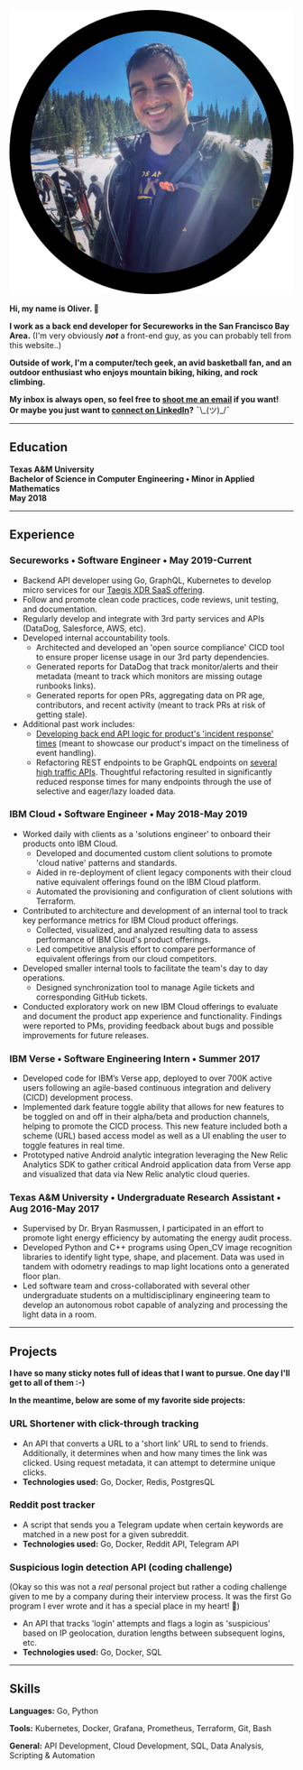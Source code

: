 ![Image of Oliver](./assets/avatar.png)

**Hi, my name is Oliver. 👋**

**I work as a back end developer for Secureworks in the San Francisco Bay Area.**
(I'm very obviously _**not**_ a front-end guy, as you can probably tell from this website..)

**Outside of work, I'm a computer/tech geek, an avid basketball fan, and an outdoor enthusiast who enjoys mountain biking, hiking, and rock climbing.**

**My inbox is always open, so feel free to [shoot me an email](mailto:olivermdelgado.github@gmail.com) if you want!\
Or maybe you just want to [connect on LinkedIn](https://www.linkedin.com/in/olivermdelgado/)?** ¯\\\_(ツ)\_/¯
* * *
## Education
**Texas A&M University**\
**Bachelor of Science in Computer Engineering • Minor in Applied Mathematics**\
**May 2018**

* * *

## Experience
### Secureworks • Software Engineer • May 2019-Current
* Backend API developer using Go, GraphQL, Kubernetes to develop micro services for our [Taegis XDR SaaS offering](https://docs.ctpx.secureworks.com/at_a_glance/).
* Follow and promote clean code practices, code reviews, unit testing, and documentation.
* Regularly develop and integrate with 3rd party services and APIs (DataDog, Salesforce, AWS, etc).
* Developed internal accountability tools.
    * Architected and developed an 'open source compliance' CICD tool to ensure proper license usage in our 3rd party dependencies.
    * Generated reports for DataDog that track monitor/alerts and their metadata (meant to track which monitors are missing outage runbooks links).
    * Generated reports for open PRs, aggregating data on PR age, contributors, and recent activity (meant to track PRs at risk of getting stale).
* Additional past work includes:
    * [Developing back end API logic for product's 'incident response' times](https://docs.ctpx.secureworks.com/dashboard/response_time/) (meant to showcase our product's impact on the timeliness of event handling).
    * Refactoring REST endpoints to be GraphQL endpoints on [several high traffic APIs](https://docs.ctpx.secureworks.com/apis/using_collector_api/). Thoughtful refactoring resulted in significantly reduced response times for many endpoints through the use of selective and eager/lazy loaded data.

### IBM Cloud • Software Engineer • May 2018-May 2019
* Worked daily with clients as a 'solutions engineer' to onboard their products onto IBM Cloud.
    * Developed and documented custom client solutions to promote 'cloud native' patterns and standards.
    * Aided in re-deployment of client legacy components with their cloud native equivalent offerings found on the IBM Cloud platform.
    * Automated the provisioning and configuration of client solutions with Terraform.
* Contributed to architecture and development of an internal tool to track key performance metrics for IBM Cloud product offerings.
    * Collected, visualized, and analyzed resulting data to assess performance of IBM Cloud's product offerings.
    * Led competitive analysis effort to compare performance of equivalent offerings from our cloud competitors.
* Developed smaller internal tools to facilitate the team's day to day operations.
    * Designed synchronization tool to manage Agile tickets and corresponding GitHub tickets.
* Conducted exploratory work on new IBM Cloud offerings to evaluate and document the product app experience and functionality. Findings were reported to PMs, providing feedback about bugs and possible improvements for future releases.

### IBM Verse • Software Engineering Intern • Summer 2017
* Developed code for IBM’s Verse app, deployed to over 700K active users following an agile-based continuous integration and delivery (CICD) development process.
* Implemented dark feature toggle ability that allows for new features to be toggled on and off in their alpha/beta and production channels, helping to promote the CICD process. This new feature included both a scheme (URL) based access model as well as a UI enabling the user to toggle features in real time. 
* Prototyped native Android analytic integration leveraging the New Relic Analytics SDK to gather critical Android application data from Verse app and visualized that data via New Relic analytic cloud queries. 

### Texas A&M University • Undergraduate Research Assistant • Aug 2016-May 2017
* Supervised by Dr. Bryan Rasmussen, I participated in an effort to promote light energy efficiency by automating the energy audit process. 
* Developed Python and C++ programs using Open_CV image recognition libraries to identify light type, shape, and placement. Data was used in tandem with odometry readings to map light locations onto a generated floor plan. 
* Led software team and cross-collaborated with several other undergraduate students on a multidisciplinary engineering team to develop an autonomous robot capable of analyzing and processing the light data in a room.
 
* * *

## Projects
**I have so many sticky notes full of ideas that I want to pursue. One day I'll get to all of them :-)**  

**In the meantime, below are some of my favorite side projects:**

### URL Shortener with click-through tracking
* An API that converts a URL to a 'short link' URL to send to friends. Additionally, it determines when and how many times the link was clicked. Using request metadata, it can attempt to determine unique clicks.
* **Technologies used:** Go, Docker, Redis, PostgresQL
	
### Reddit post tracker
* A script that sends you a Telegram update when certain keywords are matched in a new post for a given subreddit.
* **Technologies used:** Go, Docker, Reddit API, Telegram API

### Suspicious login detection API (coding challenge)
(Okay so this was not a _real_ personal project but rather a coding challenge given to me by a company during their interview process. It was the first Go program I ever wrote and it has a special place in my heart! 🙂)
* An API that tracks 'login' attempts and flags a login as 'suspicious' based on IP geolocation, duration lengths between subsequent logins, etc.  
* **Technologies used:** Go, Docker, SQL

* * *

## Skills
**Languages:** Go, Python

**Tools:** Kubernetes, Docker, Grafana, Prometheus, Terraform, Git, Bash

**General:** API Development, Cloud Development, SQL, Data Analysis, Scripting & Automation
